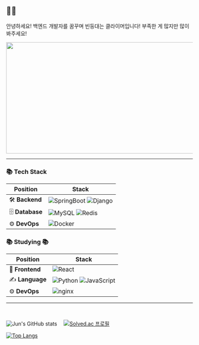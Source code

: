 ## 👋👋   
안녕하세요! 백엔드 개발자를 꿈꾸며 빈둥대는 클라이머입니다! 부족한 게 많지만 많이 봐주세요!



<a href="https://github.com/devxb/gitanimals">
<img
  src="https://render.gitanimals.org/farms/coom1222"
  width="600"
  height="300"
/>
</a>

---

 
  ### 📚 Tech Stack
  | Position | Stack |
  |--------- |-------|
  |🛠 **Backend** | ![SpringBoot](https://img.shields.io/badge/-SpringBoot-6DB33F?logo=Springboot&logoColor=white&style=flat) ![Django](https://img.shields.io/badge/-Django-092E20?logo=django&logoColor=white&style=flat)  |
  |🗄 **Database** |![MySQL](https://img.shields.io/badge/-MySQL-4479A1?logo=mysql&logoColor=white&style=flat) ![Redis](https://img.shields.io/badge/-Redis-DC382D?logo=redis&logoColor=white&style=flat) |
  |⚙️ **DevOps**   |![Docker](https://img.shields.io/badge/-Docker-2496ED?logo=docker&logoColor=white&style=flat) 

  
  ### 📚 Studying 📚
  | Position | Stack |
  |--------- |-------|
  | 🎨 **Frontend**  |![React](https://img.shields.io/badge/-React-61DAFB?logo=react&logoColor=white&style=flat) 
  | ✍️ **Language**   | ![Python](https://img.shields.io/badge/-Python-3776AB?logo=Python&logoColor=white&style=flat) ![JavaScript](https://img.shields.io/badge/-JavaScript-F7DF1E?logo=JavaScript&logoColor=white&style=flat)| |
   |⚙️ **DevOps**   |![nginx](https://img.shields.io/badge/-nginx-009639?logo=nginx&logoColor=white&style=flat) 




----

<br>

![Jun's GitHub stats](https://github-readme-stats.vercel.app/api?username=coom1222&show_icons=true&theme=one_dark_pro)
 [![Solved.ac
프로필](http://mazassumnida.wtf/api/v2/generate_badge?boj=coom1222)](https://solved.ac/coom1222)

[![Top Langs](https://github-readme-stats.vercel.app/api/top-langs/?username=coom1222&layout=donut&theme=solarized-light)](https://github.com/anuraghazra/github-readme-stats)


<br>
<br>

